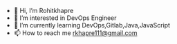 - 👋 Hi, I’m Rohitkhapre
- 👀 I’m interested in DevOps Engineer 
- 🌱 I’m currently learning DevOps,Gitlab,Java,JavaScript
- 📫 How to reach me rkhapre111@gmail.com

<!---
Rohitkhapre/Rohitkhapre is a ✨ special ✨ repository because its `README.md` (this file) appears on your GitHub profile.
You can click the Preview link to take a look at your changes.
--->
